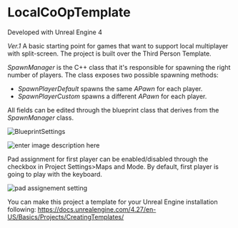 # LocalCoOpTemplate

Developed with Unreal Engine 4

*Ver.1*
A basic starting point for games that want to support local multiplayer with split-screen. The project is built over the Third Person Template.

 *SpawnManager* is the C++ class that it's responsible for spawning the right number of players. The class exposes two possible spawning methods:
 
 - *SpawnPlayerDefault* spawns the same *APawn* for each player.
 - *SpawnPlayerCustom* spawns a different *APawn* for each player.

All fields can be edited through the blueprint class that derives from the *SpawnManager* class. 

![BlueprintSettings](https://imgur.com/nvh59Sa)

![enter image description here](https://imgur.com/UlbaJ41)

Pad assignment for first player can be enabled/disabled through the checkbox in Project Settings>Maps and Mode.
By default, first player is going to play with the keyboard.

![pad assignement setting](https://imgur.com/nvh59Sa)

You can make this project a template for your Unreal Engine installation following: https://docs.unrealengine.com/4.27/en-US/Basics/Projects/CreatingTemplates/
